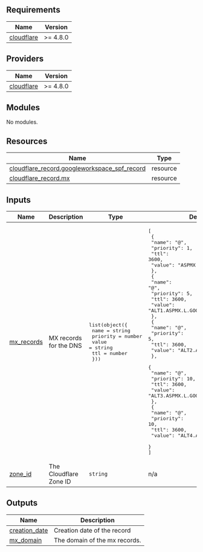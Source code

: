 <!-- BEGIN_TF_DOCS -->
## Requirements

| Name | Version |
|------|---------|
| <a name="requirement_cloudflare"></a> [cloudflare](#requirement\_cloudflare) | >= 4.8.0 |

## Providers

| Name | Version |
|------|---------|
| <a name="provider_cloudflare"></a> [cloudflare](#provider\_cloudflare) | >= 4.8.0 |

## Modules

No modules.

## Resources

| Name | Type |
|------|------|
| [cloudflare_record.googleworkspace_spf_record](https://registry.terraform.io/providers/cloudflare/cloudflare/latest/docs/resources/record) | resource |
| [cloudflare_record.mx](https://registry.terraform.io/providers/cloudflare/cloudflare/latest/docs/resources/record) | resource |

## Inputs

| Name | Description | Type | Default | Required |
|------|-------------|------|---------|:--------:|
| <a name="input_mx_records"></a> [mx\_records](#input\_mx\_records) | MX records for the DNS | <pre>list(object({<br>    name     = string<br>    priority = number<br>    value    = string<br>    ttl      = number<br>  }))</pre> | <pre>[<br>  {<br>    "name": "@",<br>    "priority": 1,<br>    "ttl": 3600,<br>    "value": "ASPMX.L.GOOGLE.COM"<br>  },<br>  {<br>    "name": "@",<br>    "priority": 5,<br>    "ttl": 3600,<br>    "value": "ALT1.ASPMX.L.GOOGLE.COM"<br>  },<br>  {<br>    "name": "@",<br>    "priority": 5,<br>    "ttl": 3600,<br>    "value": "ALT2.ASPMX.L.GOOGLE.COM"<br>  },<br>  {<br>    "name": "@",<br>    "priority": 10,<br>    "ttl": 3600,<br>    "value": "ALT3.ASPMX.L.GOOGLE.COM"<br>  },<br>  {<br>    "name": "@",<br>    "priority": 10,<br>    "ttl": 3600,<br>    "value": "ALT4.ASPMX.L.GOOGLE.COM"<br>  }<br>]</pre> | no |
| <a name="input_zone_id"></a> [zone\_id](#input\_zone\_id) | The Cloudflare Zone ID | `string` | n/a | yes |

## Outputs

| Name | Description |
|------|-------------|
| <a name="output_creation_date"></a> [creation\_date](#output\_creation\_date) | Creation date of the record |
| <a name="output_mx_domain"></a> [mx\_domain](#output\_mx\_domain) | The domain of the mx records. |
<!-- END_TF_DOCS -->